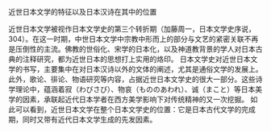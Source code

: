 近世日本文学的特征以及日本汉诗在其中的位置

近世日本文学被视作日本文学史的第三个转折期（加藤周一，日本文学史序说，304）。在这一时期，中世日本文学中宗教中形而上的部分与文艺的紧密关联不再是压倒性的主流。佛教的世俗化、宋学的日本化，以及神道教背景的学人对日本古典的注释研究，都为近世日本的思想打上实用的烙印。
日本文学史对近世日本文学的书写，主要集中在对日本汉诗以外的文体的阐述，尤其是通俗文学的发展上。此外，歌论、徘论、物语研究等内容，占据近世日本文学史的很大一部分。这些诗学理论中，蕴涵着寂（わびさび）、物哀（もののあわれ）、诚（まこと）等日本美学的因素，承联起近代日本学者在西方美学影响下对传统精神的又一次挖掘。
如此可以看到，近世日本文学在整个日本文学史的位置：它是日本古代文学的完成期，同时又带有近代日本文学生成的先发因素。